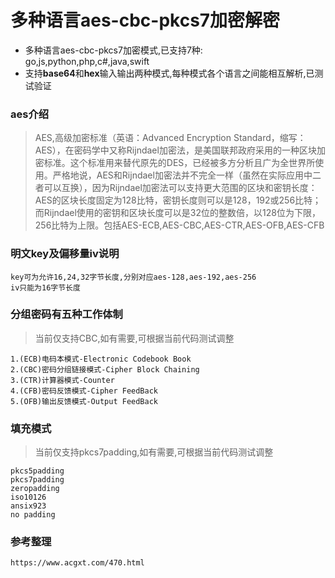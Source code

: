 # 多种语言aes-cbc-pkcs7加密解密

* 多种语言aes-cbc-pkcs7加密模式,已支持7种: go,js,python,php,c#,java,swift
* 支持**base64**和**hex**输入输出两种模式,每种模式各个语言之间能相互解析,已测试验证

### aes介绍

        
> AES,高级加密标准（英语：Advanced Encryption Standard，缩写：AES），在密码学中又称Rijndael加密法，是美国联邦政府采用的一种区块加密标准。这个标准用来替代原先的DES，已经被多方分析且广为全世界所使用。严格地说，AES和Rijndael加密法并不完全一样（虽然在实际应用中二者可以互换），因为Rijndael加密法可以支持更大范围的区块和密钥长度：AES的区块长度固定为128比特，密钥长度则可以是128，192或256比特；而Rijndael使用的密钥和区块长度可以是32位的整数倍，以128位为下限，256比特为上限。包括AES-ECB,AES-CBC,AES-CTR,AES-OFB,AES-CFB


### 明文key及偏移量iv说明

```
key可为允许16,24,32字节长度,分别对应aes-128,aes-192,aes-256
iv只能为16字节长度
```

### 分组密码有五种工作体制

> 当前仅支持CBC,如有需要,可根据当前代码测试调整

```
1.(ECB)电码本模式-Electronic Codebook Book 
2.(CBC)密码分组链接模式-Cipher Block Chaining 
3.(CTR)计算器模式-Counter 
4.(CFB)密码反馈模式-Cipher FeedBack 
5.(OFB)输出反馈模式-Output FeedBack 
```

### 填充模式

> 当前仅支持pkcs7padding,如有需要,可根据当前代码测试调整

```
pkcs5padding
pkcs7padding
zeropadding
iso10126
ansix923
no padding
```

### 参考整理

```
https://www.acgxt.com/470.html
```

